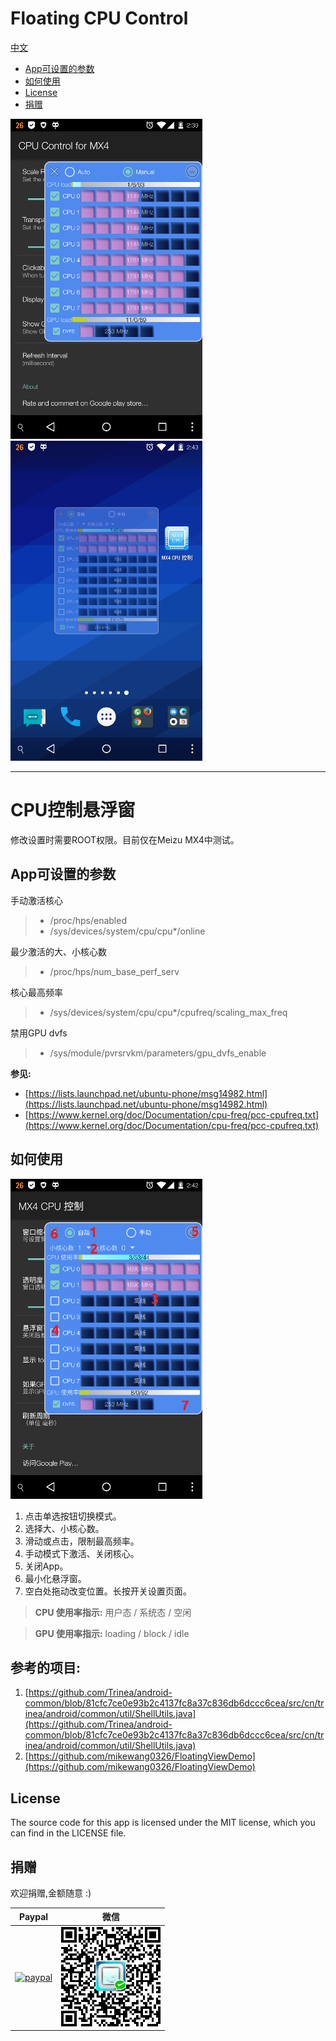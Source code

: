 # Floating CPU Control 


[中文](#Chinese)

* [App可设置的参数](#settings_cn)
* [如何使用](#howtouse_cn)
* [License](#license_cn)
* [捐赠](#donation_cn)

![Screenshot](Screenshots/3_small.png)
![Screenshot](Screenshots/cn/5_small.png)


***
<a name="Chinese"/>

# CPU控制悬浮窗 


修改设置时需要ROOT权限。目前仅在Meizu MX4中测试。

## App可设置的参数
<a name="settings_cn"/>

手动激活核心
> - /proc/hps/enabled   
> - /sys/devices/system/cpu/cpu*/online   


最少激活的大、小核心数
> - /proc/hps/num_base_perf_serv 



核心最高频率
> - /sys/devices/system/cpu/cpu*/cpufreq/scaling_max_freq


禁用GPU dvfs

>  - /sys/module/pvrsrvkm/parameters/gpu_dvfs_enable



**参见:** 

 - [https://lists.launchpad.net/ubuntu-phone/msg14982.html](https://lists.launchpad.net/ubuntu-phone/msg14982.html)
 - [https://www.kernel.org/doc/Documentation/cpu-freq/pcc-cpufreq.txt](https://www.kernel.org/doc/Documentation/cpu-freq/pcc-cpufreq.txt)

## 如何使用
<a name="howtouse_cn"/>

![Screenshot](Screenshots/cn/2_cn_small.png)

1. 点击单选按钮切换模式。
2. 选择大、小核心数。
3. 滑动或点击，限制最高频率。
4. 手动模式下激活、关闭核心。
5. 关闭App。
6. 最小化悬浮窗。
7. 空白处拖动改变位置。长按开关设置页面。

> **CPU 使用率指示:**    用户态 / 系统态 / 空闲

> **GPU 使用率指示:**    loading / block / idle

## 参考的项目:
1. [https://github.com/Trinea/android-common/blob/81cfc7ce0e93b2c4137fc8a37c836db6dccc6cea/src/cn/trinea/android/common/util/ShellUtils.java](https://github.com/Trinea/android-common/blob/81cfc7ce0e93b2c4137fc8a37c836db6dccc6cea/src/cn/trinea/android/common/util/ShellUtils.java)
2. [https://github.com/mikewang0326/FloatingViewDemo](https://github.com/mikewang0326/FloatingViewDemo)

## License
<a name="license_cn"/>

The source code for this app is licensed under the MIT license, which you can find in the LICENSE file.

## 捐赠
<a name="donation_cn"/>

欢迎捐赠,金额随意 :)

Paypal  | 微信
------------- | -------------
[![paypal](https://www.paypalobjects.com/en_GB/SG/i/btn/btn_paynowCC_LG.gif)](https://www.paypal.com/cgi-bin/webscr?cmd=_s-xclick&hosted_button_id=ZR892QL6RC46G) | ![Weixin](Screenshots/cn/weixin_pay/weinxin.png)